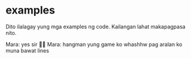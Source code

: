 # examples

Dito ilalagay yung mga examples ng code. Kailangan lahat makapagpasa nito.


Mara: yes sir 🧍🏼
Mara: hangman yung game ko whashhw pag aralan ko muna bawat lines
